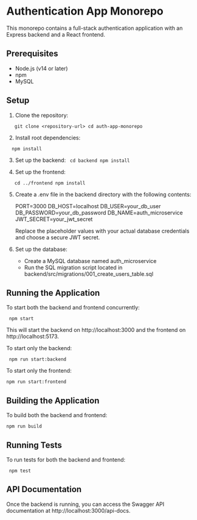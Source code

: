 # Authentication App Monorepo

This monorepo contains a full-stack authentication application with an Express backend and a React frontend.

## Prerequisites

- Node.js (v14 or later)
- npm
- MySQL

## Setup

1. Clone the repository:

`   git clone <repository-url>
   cd auth-app-monorepo`


2. Install root dependencies:

`   npm install
   `

3. Set up the backend:
`
   cd backend
   npm install`


4. Set up the frontend:

`   cd ../frontend
   npm install`


5. Create a .env file in the backend directory with the following contents:

   PORT=3000
   DB_HOST=localhost
   DB_USER=your_db_user
   DB_PASSWORD=your_db_password
   DB_NAME=auth_microservice
   JWT_SECRET=your_jwt_secret

   Replace the placeholder values with your actual database credentials and choose a secure JWT secret.

6. Set up the database:
   - Create a MySQL database named auth_microservice
   - Run the SQL migration script located in backend/src/migrations/001_create_users_table.sql

## Running the Application

To start both the backend and frontend concurrently:

`
npm start`


This will start the backend on http://localhost:3000 and the frontend on http://localhost:5173.

To start only the backend:

`
npm run start:backend`


To start only the frontend:


`npm run start:frontend`


## Building the Application

To build both the backend and frontend:


`npm run build`


## Running Tests

To run tests for both the backend and frontend:

`
npm test`


## API Documentation

Once the backend is running, you can access the Swagger API documentation at http://localhost:3000/api-docs.